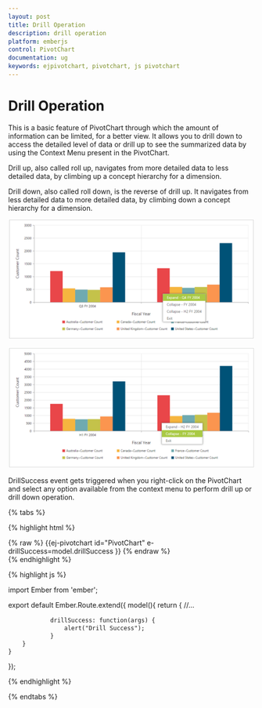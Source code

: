 ```yaml
---
layout: post
title: Drill Operation
description: drill operation
platform: emberjs
control: PivotChart
documentation: ug
keywords: ejpivotchart, pivotchart, js pivotchart
---
```


# Drill Operation

This is a basic feature of PivotChart through which the amount of information can be limited, for a better view. It allows you to drill down to access the detailed level of data or drill up to see the summarized data by using the Context Menu present in the PivotChart.

Drill up, also called roll up, navigates from more detailed data to less detailed data, by climbing up a concept hierarchy for a dimension.

Drill down, also called roll down, is the reverse of drill up. It navigates from less detailed data to more detailed data, by climbing down a concept hierarchy for a dimension.

![](Drill-Operation_images/Drill-Operation_img1.png)


![](Drill-Operation_images/Drill-Operation_img2.png)


DrillSuccess event gets triggered when you right-click on the PivotChart and select any option available from the context menu to perform drill up or drill down operation.

{% tabs %}

{% highlight html %}
	<div class="e-control">
	{% raw %}
	{{ej-pivotchart id="PivotChart" e-drillSuccess=model.drillSuccess }}
	{% endraw %}
	</div>
{% endhighlight %}

{% highlight js %}

import Ember from 'ember';

export default Ember.Route.extend({
   model(){
    return {
                //...
                
                drillSuccess: function(args) {
				    alert("Drill Success");
			    }
        }
    }
});

{% endhighlight %}

{% endtabs %}

